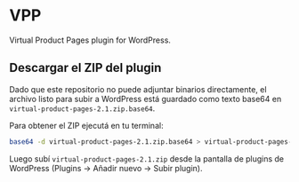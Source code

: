 # VPP

Virtual Product Pages plugin for WordPress.

## Descargar el ZIP del plugin

Dado que este repositorio no puede adjuntar binarios directamente, el archivo listo para subir a WordPress está guardado como texto base64 en `virtual-product-pages-2.1.zip.base64`.

Para obtener el ZIP ejecutá en tu terminal:

```bash
base64 -d virtual-product-pages-2.1.zip.base64 > virtual-product-pages-2.1.zip
```

Luego subí `virtual-product-pages-2.1.zip` desde la pantalla de plugins de WordPress (Plugins → Añadir nuevo → Subir plugin).
